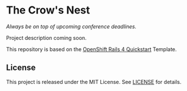 # The Crow's Nest

*Always be on top of upcoming conference deadlines.*

Project description coming soon.

This repository is based on the [OpenShift Rails 4 Quickstart](https://github.com/inz/openshift-rails4-quickstart) Template.

## License

This project is released under the MIT License. See [LICENSE](LICENSE) for details.
